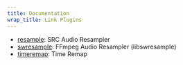 ```yaml
---
title: Documentation
wrap_title: Link Plugins
---
```

* [resample](../LinkResample/): SRC Audio Resampler
* [swresample](../LinkSwresample/): FFmpeg Audio Resampler (libswresample)
* [timeremap](../LinkTimeremap/): Time Remap
